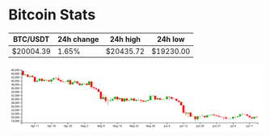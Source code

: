 # Bitcoin Stats

BTC/USDT|24h change|24h high|24h low|
|---|---|---|---|
|$20004.39|1.65%|$20435.72|$19230.00|

<img src="./chart.svg">
